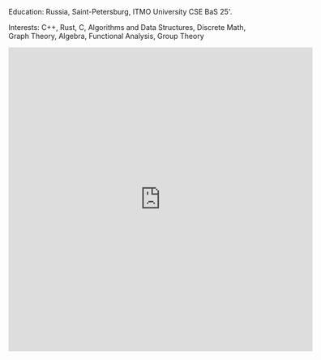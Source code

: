 Education: Russia, Saint-Petersburg, ITMO University CSE BaS 25'.

Interests: C++, Rust, C, Algorithms and Data Structures, Discrete Math, Graph Theory, Algebra, Functional Analysis, Group Theory


<iframe width="600" height="600" src="https://ionicabizau.github.io/github-profile-languages/api.html?@hyperb0rean" frameborder="0"></iframe>
